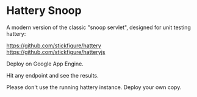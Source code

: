 # Hattery Snoop

A modern version of the classic "snoop servlet", designed for unit testing hattery:

https://github.com/stickfigure/hattery
https://github.com/stickfigure/hatteryjs

Deploy on Google App Engine.

Hit any endpoint and see the results.

Please don't use the running hattery instance. Deploy your own copy.